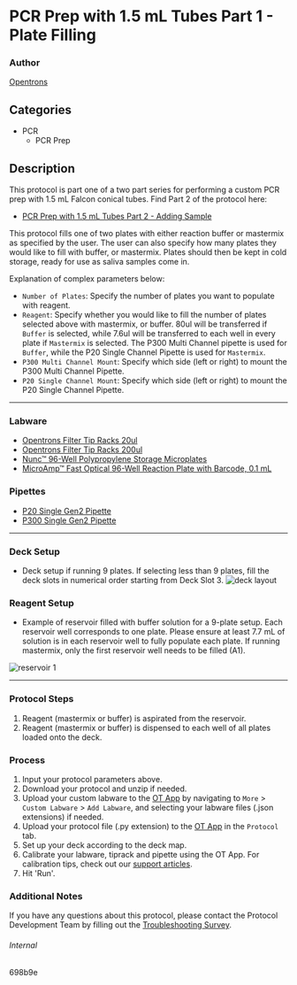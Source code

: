 # PCR Prep with 1.5 mL Tubes Part 1 - Plate Filling

### Author
[Opentrons](https://opentrons.com/)

## Categories
* PCR
	* PCR Prep

## Description
This protocol is part one of a two part series for performing a custom PCR prep with 1.5 mL Falcon conical tubes. Find Part 2 of the protocol here:

* [PCR Prep with 1.5 mL Tubes Part 2 - Adding Sample](https://protocols.opentrons.com/protocol/698b9e-part2)

This protocol fills one of two plates with either reaction buffer or mastermix as specified by the user. The user can also specify how many plates they would like to fill with buffer, or mastermix. Plates should then be kept in cold storage, ready for use as saliva samples come in.


Explanation of complex parameters below:
* `Number of Plates`: Specify the number of plates you want to populate with reagent.
* `Reagent`: Specify whether you would like to fill the number of plates selected above with mastermix, or buffer. 80ul will be transferred if `Buffer` is selected, while 7.6ul will be transferred to each well in every plate if `Mastermix` is selected. The P300 Multi Channel pipette is used for `Buffer`, while the P20 Single Channel Pipette is used for `Mastermix`.
* `P300 Multi Channel Mount`: Specify which side (left or right) to mount the P300 Multi Channel Pipette.  
* `P20 Single Channel Mount`: Specify which side (left or right) to mount the P20 Single Channel Pipette.  


---

### Labware
* [Opentrons Filter Tip Racks 20ul](https://shop.opentrons.com/collections/opentrons-tips?_gl=1*5kaie6*_gcl_aw*R0NMLjE2MTk1Mjk1OTMuQ2p3S0NBanc3SjZFQmhCREVpd0E1VVVNMmhrMnp2YjM4UmRhNzB6S2NyWWdmU3pSTUhhdTI5UmxCV01UMFp2MW1WdFZhY1VyWFRnQ3V4b0NBQ3dRQXZEX0J3RQ..*_ga*ODQ1NDAxMzU2LjE2MTIxOTA0Nzc.*_ga_GNSMNLW4RY*MTYyMDA0OTcwOC4yMDguMS4xNjIwMDUwNDc1LjA.&_ga=2.187346848.986719466.1619449162-845401356.1612190477&_gac=1.82396900.1619529593.CjwKCAjw7J6EBhBDEiwA5UUM2hk2zvb38Rda70zKcrYgfSzRMHau29RlBWMT0Zv1mVtVacUrXTgCuxoCACwQAvD_BwE)
* [Opentrons Filter Tip Racks 200ul](https://shop.opentrons.com/collections/opentrons-tips?_gl=1*5kaie6*_gcl_aw*R0NMLjE2MTk1Mjk1OTMuQ2p3S0NBanc3SjZFQmhCREVpd0E1VVVNMmhrMnp2YjM4UmRhNzB6S2NyWWdmU3pSTUhhdTI5UmxCV01UMFp2MW1WdFZhY1VyWFRnQ3V4b0NBQ3dRQXZEX0J3RQ..*_ga*ODQ1NDAxMzU2LjE2MTIxOTA0Nzc.*_ga_GNSMNLW4RY*MTYyMDA0OTcwOC4yMDguMS4xNjIwMDUwNDc1LjA.&_ga=2.187346848.986719466.1619449162-845401356.1612190477&_gac=1.82396900.1619529593.CjwKCAjw7J6EBhBDEiwA5UUM2hk2zvb38Rda70zKcrYgfSzRMHau29RlBWMT0Zv1mVtVacUrXTgCuxoCACwQAvD_BwE)
* [Nunc™ 96-Well Polypropylene Storage Microplates](https://www.thermofisher.com/order/catalog/product/249944?SID=srch-hj-249944#/249944?SID=srch-hj-249944)
* [MicroAmp™ Fast Optical 96-Well Reaction Plate with Barcode, 0.1 mL](https://www.thermofisher.com/order/catalog/product/4346906?SID=srch-srp-4346906#/4346906?SID=srch-srp-4346906)

### Pipettes
* [P20 Single Gen2 Pipette](https://opentrons.com/pipettes/)
* [P300 Single Gen2 Pipette](https://opentrons.com/pipettes/)

---

### Deck Setup
* Deck setup if running 9 plates. If selecting less than 9 plates, fill the deck slots in numerical order starting from Deck Slot 3.
![deck layout](https://opentrons-protocol-library-website.s3.amazonaws.com/custom-README-images/698b9e/Screen+Shot+2021-05-06+at+1.22.06+PM.png)

### Reagent Setup
* Example of reservoir filled with buffer solution for a 9-plate setup. Each reservoir well corresponds to one plate. Please ensure at least 7.7 mL of solution is in each reservoir well to fully populate each plate. If running mastermix, only the first reservoir well needs to be filled (A1).

![reservoir 1](https://opentrons-protocol-library-website.s3.amazonaws.com/custom-README-images/698b9e/Screen+Shot+2021-05-06+at+1.22.36+PM.png)


---

### Protocol Steps
1. Reagent (mastermix or buffer) is aspirated from the reservoir.
2. Reagent (mastermix or buffer) is dispensed to each well of all plates loaded onto the deck.

### Process
1. Input your protocol parameters above.
2. Download your protocol and unzip if needed.
3. Upload your custom labware to the [OT App](https://opentrons.com/ot-app) by navigating to `More` > `Custom Labware` > `Add Labware`, and selecting your labware files (.json extensions) if needed.
4. Upload your protocol file (.py extension) to the [OT App](https://opentrons.com/ot-app) in the `Protocol` tab.
5. Set up your deck according to the deck map.
6. Calibrate your labware, tiprack and pipette using the OT App. For calibration tips, check out our [support articles](https://support.opentrons.com/en/collections/1559720-guide-for-getting-started-with-the-ot-2).
7. Hit 'Run'.

### Additional Notes
If you have any questions about this protocol, please contact the Protocol Development Team by filling out the [Troubleshooting Survey](https://protocol-troubleshooting.paperform.co/).

###### Internal
698b9e

